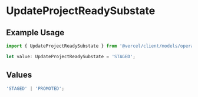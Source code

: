 # UpdateProjectReadySubstate

## Example Usage

```typescript
import { UpdateProjectReadySubstate } from '@vercel/client/models/operations';

let value: UpdateProjectReadySubstate = 'STAGED';
```

## Values

```typescript
'STAGED' | 'PROMOTED';
```
